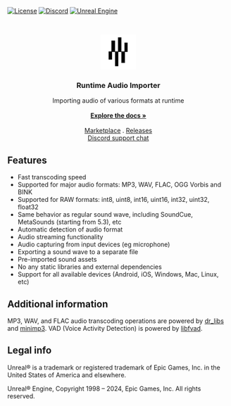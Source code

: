 <a href="https://github.com/gtreshchev/RuntimeAudioImporter/blob/main/LICENSE">![License](https://img.shields.io/badge/license-MIT-brightgreen.svg)</a>
<a href="https://georgy.dev/discord">![Discord](https://img.shields.io/discord/1055168498919284786.svg?label=Discord&logo=discord&color=7289DA&labelColor=2C2F33)</a>
<a href="https://www.unrealengine.com/">![Unreal Engine](https://img.shields.io/badge/Unreal-4.24%2B-dea309)</a>

<br/>
<p align="center">
  <a href="https://github.com/gtreshchev/RuntimeAudioImporter">
    <img src="Resources/Icon128.png" alt="Logo" width="80" height="80">
  </a>

<h3 align="center">Runtime Audio Importer</h3>

  <p align="center">
    Importing audio of various formats at runtime
    <br/>
    <br/>
    <a href="https://github.com/gtreshchev/RuntimeAudioImporter/wiki"><strong>Explore the docs »</strong></a>
    <br/>
    <br/>
    <a href="https://unrealengine.com/marketplace/product/runtime-audio-importer">Marketplace</a>
    .
    <a href="https://github.com/gtreshchev/RuntimeAudioImporter/releases">Releases</a>
    <br/>
    <a href="https://georgy.dev/discord">Discord support chat</a>
  </p>

## Features

- Fast transcoding speed
- Supported for major audio formats: MP3, WAV, FLAC, OGG Vorbis and BINK
- Supported for RAW formats: int8, uint8, int16, uint16, int32, uint32, float32
- Same behavior as regular sound wave, including SoundCue, MetaSounds (starting from 5.3), etc
- Automatic detection of audio format
- Audio streaming functionality
- Audio capturing from input devices (eg microphone)
- Exporting a sound wave to a separate file
- Pre-imported sound assets
- No any static libraries and external dependencies
- Support for all available devices (Android, iOS, Windows, Mac, Linux, etc)

## Additional information

MP3, WAV, and FLAC audio transcoding operations are powered by [dr_libs](https://github.com/mackron/dr_libs) and [minimp3](https://github.com/lieff/minimp3).
VAD (Voice Activity Detection) is powered by [libfvad](https://github.com/dpirch/libfvad).

## Legal info

Unreal® is a trademark or registered trademark of Epic Games, Inc. in the United States of America and elsewhere.

Unreal® Engine, Copyright 1998 – 2024, Epic Games, Inc. All rights reserved.

